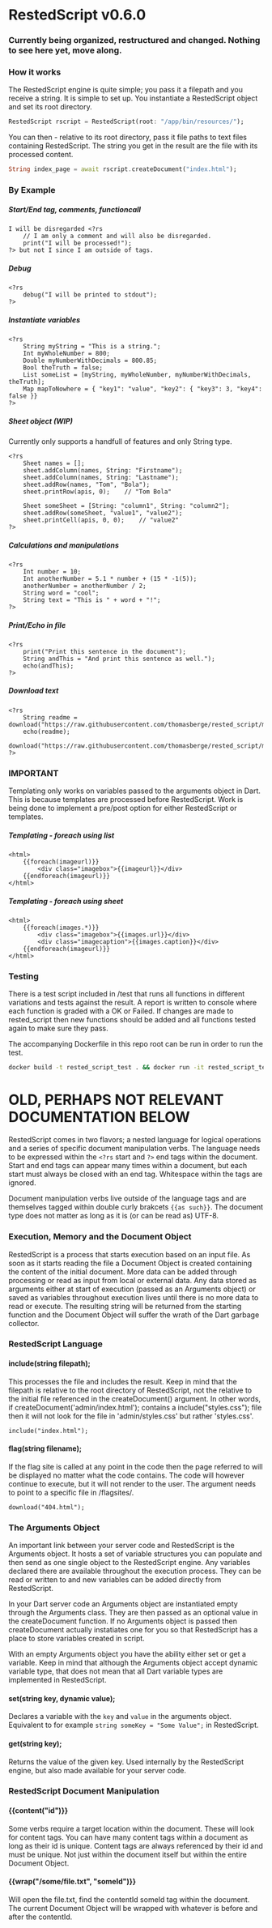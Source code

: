 # RestedScript v0.6.0

### Currently being organized, restructured and changed. Nothing to see here yet, move along.

### How it works

The RestedScript engine is quite simple; you pass it a filepath and you receive a string. It is simple to set up. You instantiate a RestedScript object and set its root directory. 

```dart
RestedScript rscript = RestedScript(root: "/app/bin/resources/");
```

You can then - relative to its root directory, pass it file paths to text files containing RestedScript. The string you get in the result are the file with its processed content.

```dart
String index_page = await rscript.createDocument("index.html");
```

### By Example

##### Start/End tag, comments, functioncall

```
I will be disregarded <?rs 
    // I am only a comment and will also be disregarded.
    print("I will be processed!");
?> but not I since I am outside of tags.
```

##### Debug

```
<?rs
    debug("I will be printed to stdout");
?>
```

##### Instantiate variables

```
<?rs 
    String myString = "This is a string.";
    Int myWholeNumber = 800;
    Double myNumberWithDecimals = 800.85;
    Bool theTruth = false;
    List someList = [myString, myWholeNumber, myNumberWithDecimals, theTruth];
    Map mapToNowhere = { "key1": "value", "key2": { "key3": 3, "key4": false }}
?>
```

##### Sheet object (WIP)
Currently only supports a handfull of features and only String type.

```
<?rs 
    Sheet names = [];
    sheet.addColumn(names, String: "Firstname");
    sheet.addColumn(names, String: "Lastname");
    sheet.addRow(names, "Tom", "Bola");
    sheet.printRow(apis, 0);    // "Tom Bola"

    Sheet someSheet = [String: "column1", String: "column2"];
    sheet.addRow(someSheet, "value1", "value2");
    sheet.printCell(apis, 0, 0);    // "value2"
?>
```

##### Calculations and manipulations
```
<?rs 
    Int number = 10;
    Int anotherNumber = 5.1 * number + (15 * -1(5));
    anotherNumber = anotherNumber / 2;
    String word = "cool";
    String text = "This is " + word + "!";
?>
```

##### Print/Echo in file
```
<?rs
    print("Print this sentence in the document");
    String andThis = "And print this sentence as well.");
    echo(andThis);
?>
```

##### Download text
```
<?rs
    String readme = download("https://raw.githubusercontent.com/thomasberge/rested_script/main/README.md");
    echo(readme);
    download("https://raw.githubusercontent.com/thomasberge/rested_script/main/README.md");
?>
```

### IMPORTANT
Templating only works on variables passed to the arguments object in Dart. This is because templates are processed before RestedScript. Work is being done to implement a pre/post option for either RestedScript or templates.

##### Templating - foreach using list
```
<html>
    {{foreach(imageurl)}}
        <div class="imagebox">{{imageurl}}</div>
    {{endforeach(imageurl)}}
</html>
```

##### Templating - foreach using sheet
```
<html>
    {{foreach(images.*)}}
        <div class="imagebox">{{images.url}}</div>
        <div class="imagecaption">{{images.caption}}</div>
    {{endforeach(imageurl)}}
</html>
```

### Testing
There is a test script included in /test that runs all functions in different variations and tests against the result. A report is written to console where each function is graded with a OK or Failed. If changes are made to rested_script then new functions should be added and all functions tested again to make sure they pass.

The accompanying Dockerfile in this repo root can be run in order to run the test.

```bash
docker build -t rested_script_test . && docker run -it rested_script_test
```


# OLD, PERHAPS NOT RELEVANT DOCUMENTATION BELOW

RestedScript comes in two flavors; a nested language for logical operations and a series of specific document manipulation verbs. The language needs to be expressed within the ```<?rs``` start and ```?>``` end tags within the document. Start and end tags can appear many times within a document, but each start must always be closed with an end tag. Whitespace within the tags are ignored.

Document manipulation verbs live outside of the language tags and are themselves tagged within double curly brakcets ```{{as such}}```. The document type does not matter as long as it is (or can be read as) UTF-8.


### Execution, Memory and the Document Object

RestedScript is a process that starts execution based on an input file. As soon as it starts reading the file a Document Object is created containing the content of the initial document. More data can be added through processing or read as input from local or external data. Any data stored as arguments either at start of execution (passed as an Arguments object) or saved as variables throughout execution lives until there is no more data to read or execute. The resulting string will be returned from the starting function and the Document Object will suffer the wrath of the Dart garbage collector.


### RestedScript Language

#### include(string filepath);
This processes the file and includes the result. Keep in mind that the filepath is relative to the root directory of RestedScript, not the relative to the initial file referenced in the createDocument() argument. In other words, if createDocument('admin/index.html'); contains a include("styles.css"); file then it will not look for the file in 'admin/styles.css' but rather 'styles.css'.

```
include("index.html");
```

#### flag(string filename);
If the flag site is called at any point in the code then the page referred to will be displayed no matter what the code contains. The code will however continue to execute, but it will not render to the user. The argument needs to point to a specific file in <root>/flagsites/.

```
download("404.html");
```

  
### The Arguments Object
An important link between your server code and RestedScript is the Arguments object. It hosts a set of variable structures you can populate and then send as one single object to the RestedScript engine. Any variables declared there are available throughout the execution process. They can be read or written to and new variables can be added directly from RestedScript.
  
In your Dart server code an Arguments object are instantiated empty through the Arguments class. They are then passed as an optional value in the createDocument function. If no Arguments object is passed then createDocument actually instatiates one for you so that RestedScript has a place to store variables created in script.
  
With an empty Arguments object you have the ability either set or get a variable. Keep in mind that although the Arguments object accept dynamic variable type, that does not mean that all Dart variable types are implemented in RestedScript.

  
#### set(string key, dynamic value);
Declares a variable with the ```key``` and ```value``` in the arguments object. Equivalent to for example ```string someKey = "Some Value";``` in RestedScript.

#### get(string key);
Returns the value of the given key. Used internally by the RestedScript engine, but also made available for your server code.
  
  
### RestedScript Document Manipulation

  
#### {{content("id")}}
Some verbs require a target location within the document. These will look for content tags. You can have many content tags within a document as long as their id is unique. Content tags are always referenced by their id and must be unique. Not just within the document itself but within the entire Document Object. 

  
#### {{wrap("/some/file.txt", "someId")}}
Will open the file.txt, find the contentId someId tag within the document. The current Document Object will be wrapped with whatever is before and after the contentId.
